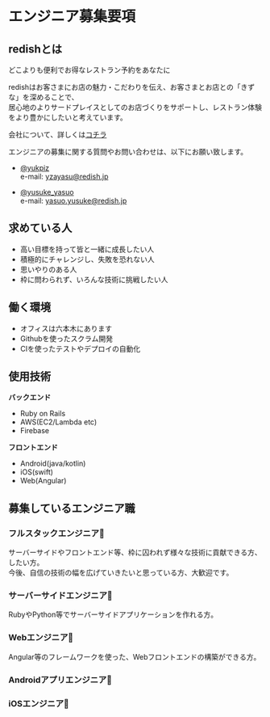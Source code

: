 # エンジニア募集要項

## redishとは

どこよりも便利でお得なレストラン予約をあなたに  

redishはお客さまにお店の魅力・こだわりを伝え、お客さまとお店との「きずな」を深めることで、  
居心地のよりサードプレイスとしてのお店づくりをサポートし、レストラン体験をより豊かにしたいと考えています。  

会社について、詳しくは[コチラ](https://www.redish.jp)  


エンジニアの募集に関する質問やお問い合わせは、以下にお願い致します。  

* [@yukpiz](https://twitter.com/yukpiz)  
  e-mail: yzayasu@redish.jp  

* [@yusuke_yasuo](https://twitter.com/yusuke_yasuo)  
  e-mail: yasuo.yusuke@redish.jp  


## 求めている人

* 高い目標を持って皆と一緒に成長したい人
* 積極的にチャレンジし、失敗を恐れない人
* 思いやりのある人
* 枠に問わられず、いろんな技術に挑戦したい人

## 働く環境

* オフィスは六本木にあります
* Githubを使ったスクラム開発
* CIを使ったテストやデプロイの自動化

## 使用技術

**バックエンド**  

* Ruby on Rails
* AWS(EC2/Lambda etc)
* Firebase

**フロントエンド**  
* Android(java/kotlin)
* iOS(swift)
* Web(Angular)


## 募集しているエンジニア職

### フルスタックエンジニア:frog:

サーバーサイドやフロントエンド等、枠に囚われず様々な技術に貢献できる方、したい方。  
今後、自信の技術の幅を広げていきたいと思っている方、大歓迎です。  


### サーバーサイドエンジニア:panda_face:

RubyやPython等でサーバーサイドアプリケーションを作れる方。  


### Webエンジニア:rabbit:

Angular等のフレームワークを使った、Webフロントエンドの構築ができる方。  


### Androidアプリエンジニア:honeybee:




### iOSエンジニア:baby_chick:








